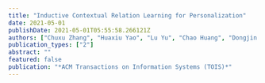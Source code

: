 ```yaml
---
title: "Inductive Contextual Relation Learning for Personalization"
date: 2021-05-01
publishDate: 2021-05-01T05:55:58.266121Z
authors: ["Chuxu Zhang", "Huaxiu Yao", "Lu Yu", "Chao Huang", "Dongjin Song", "Meng Jiang", "Haifeng Chen", "Nitesh V. Chawla"]
publication_types: ["2"]
abstract: ""
featured: false
publication: "*ACM Transactions on Information Systems (TOIS)*"
---
```

